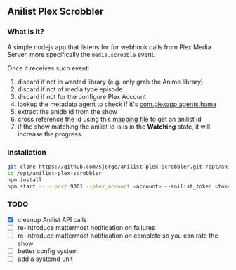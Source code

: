 ## Anilist Plex Scrobbler
### What is it?
A simple nodejs app that listens for for webhook calls from Plex Media Server, more specifically the `media.scrobble` event.

Once it receives such event:
1. discard if not in wanted library (e.g. only grab the Anime library)
1. discard if not of media type episode
1. discard if not for the configure Plex Account
1. lookup the metadata agent to check if it's [com.plexapp.agents.hama](https://github.com/ZeroQI/Hama.bundle)
1. extract the anidb id from the show
1. cross reference the id using this [mapping file](https://github.com/meisnate12/Plex-Meta-Manager-Anime-IDs) to get an anilist id
1. if the show matching the anilist id is is in the **Watching** state, it will increase the progress.

### Installation
```bash
git clone https://github.com/sjorge/anilist-plex-scrobbler.git /opt/anilist-plex-scrobbler
cd /opt/anilist-plex-scrobbler
npm install
npm start -- --port 9001 --plex_account <account> --anilist_token <token>
```

### TODO
- [x] cleanup Anilist API calls
- [ ] re-introduce mattermost notification on failures
- [ ] re-introduce mattermost notification on complete so you can rate the show 
- [ ] better config system
- [ ] add a systemd unit
